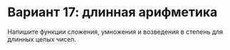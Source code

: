 # Вариант 17: длинная арифметика

Напишите функции сложения, умножения и возведения в степень для длинных целых чисел.
